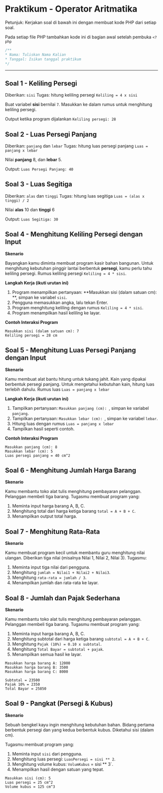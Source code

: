 # Praktikum - Operator Aritmatika

Petunjuk: Kerjakan soal di bawah ini dengan membuat kode PHP dari setiap soal.

Pada setiap file PHP tambahkan kode ini di bagian awal setelah pembuka `<?php`

```php
/**
* Nama: Tuliskan Nama Kalian
* Tanggal: Isikan tanggal praktikum
*/
```

---

## Soal 1 - Keliling Persegi

Diberikan: `sisi`
Tugas: hitung keliling persegi `Keliling = 4 x sisi`

Buat variabel **sisi** bernilai `7`.
Masukkan ke dalam rumus untuk menghitung keliling persegi.

Output ketika program dijalankan
`Keliling persegi: 28`

## Soal 2 - Luas Persegi Panjang

Diberikan: `panjang` dan `lebar`
Tugas: hitung luas persegi panjang `Luas = panjang x lebar`

Nilai **panjang** 8, dan **lebar** 5.

Output: `Luas Persegi Panjang: 40`

## Soal 3 - Luas Segitiga

Diberikan: `alas` dan `tinggi`
Tugas: hitung luas segitiga `Luas = (alas x tinggi) / 2`

Nilai **alas** 10 dan **tinggi** 6

Output: `Luas Segitiga: 30`

## Soal 4 - Menghitung Keliling Persegi dengan Input

**Skenario**

Bayangkan kamu diminta membuat program kasir bahan bangunan. Untuk menghitung kebutuhan pinggir lantai berbentuk **persegi**, kamu perlu tahu keliling persegi. Rumus keliling persegi `Keliling = 4 * sisi`.

**Langkah Kerja (ikuti urutan ini)**

1. Program menampilkan pertanyaan: **Masukkan sisi (dalam satuan cm): **, simpan ke variabel `sisi`.
2. Pengguna memasukkan angka, lalu tekan Enter.
3. Program menghitung keliling dengan rumus `Keliling = 4 * sisi`.
4. Program menampilkan hasil keliling ke layar.

**Contoh Interaksi Program**

```
Masukkan sisi (dalam satuan cm): 7
Keliling persegi = 28 cm
```

## Soal 5 - Menghitung Luas Persegi Panjang dengan Input

**Skenario**

Kamu membuat alat bantu hitung untuk tukang jahit. Kain yang dipakai berbentuk persegi panjang. Untuk mengetahui kebutuhan kain, hitung luas terlebih dahulu. Rumus luas `Luas = panjang x lebar`

**Langkah Kerja (ikuti urutan ini)**

1. Tampilkan pertanyaan: `Masukkan panjang (cm): `, simpan ke variabel `panjang`.
2. Tampilkan pertanyaan: `Masukkan lebar (cm): `, simpan ke variabel `lebar`.
3. Hitung luas dengan rumus `Luas = panjang x lebar`
4. Tampilkan hasil seperti contoh.

**Contoh Interaksi Program**

```
Masukkan panjang (cm): 8
Masukkan lebar (cm): 5
Luas persegi panjang = 40 cm^2
```

## Soal 6 - Menghitung Jumlah Harga Barang

**Skenario**

Kamu membantu toko alat tulis menghitung pembayaran pelanggan. Pelanggan membeli tiga barang. Tugasmu membuat program yang:

1. Meminta input harga barang A, B, C.
2. Menghitung total dari harga ketiga barang `total = A + B + C`.
3. Menampilkan output total harga.

## Soal 7 - Menghitung Rata-Rata

**Skenario**

Kamu membuat program kecil untuk membantu guru menghitung nilai ulangan. Diberikan tiga nilai (misalnya Nilai 1, Nilai 2, Nilai 3). Tugasmu:

1. Meminta input tiga nilai dari pengguna.
2. Menghitung `jumlah = Nilai1 + Nilai2 + Nilai3`.
3. Menghitung `rata-rata = jumlah / 3`.
4. Menampilkan jumlah dan rata-rata ke layar.

## Soal 8 - Jumlah dan Pajak Sederhana

**Skenario**

Kamu membantu toko alat tulis menghitung pembayaran pelanggan. Pelanggan membeli tiga barang. Tugasmu membuat program yang:

1. Meminta input harga barang A, B, C.
2. Menghitung subtotal dari harga ketiga barang `subtotal = A + B + C`.
3. Menghitung `Pajak (10%) = 0.10 x subtotal`.
4. Menghitung `Total Bayar = subtotal + pajak`.
5. Menampilkan semua hasil ke layar.

```
Masukkan harga barang A: 12000
Masukkan harga barang B: 3500
Masukkan harga barang C: 8000

Subtotal = 23500
Pajak 10% = 2350
Total Bayar = 25850
```

## Soal 9 - Pangkat (Persegi & Kubus)

**Skenario**

Sebuah bengkel kayu ingin menghitung kebutuhan bahan. Bidang pertama berbentuk persegi dan yang kedua berbentuk kubus. Diketahui sisi (dalam cm).

Tugasmu membuat program yang:

1. Meminta input `sisi` dari pengguna.
2. Menghitung luas persegi: `LuasPersegi = sisi ** 2`.
3. Menghitung volume kubus: `VolumKubus` = sisi \*\* 3`.
4. Menampilkan hasil dengan satuan yang tepat.

```
Masukkan sisi (cm): 5
Luas persegi = 25 cm^2
Volume kubus = 125 cm^3
```
